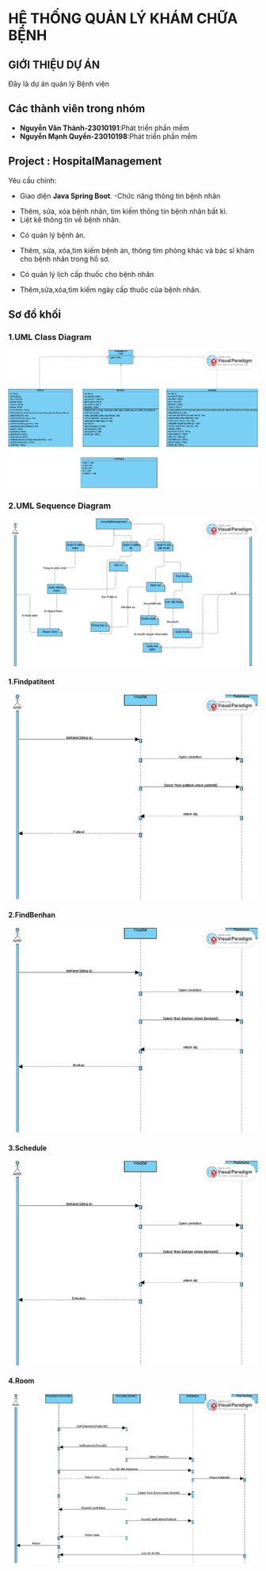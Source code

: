 # HỆ THỐNG QUẢN LÝ KHÁM CHỮA BỆNH

## GIỚI THIỆU DỰ ÁN
Đây là dự án quản lý Bệnh viện
## Các thành viên trong nhóm
- **Nguyễn Văn Thành-23010191**:Phát triển phần mềm
- **Nguyễn Mạnh Quyền-23010198**:Phát triển phần mềm

## Project : HospitalManagement
Yêu cầu chính:
- Giao diện <b>Java Spring Boot</b>.
-Chức năng thông tin bệnh nhân
+ Thêm, sửa, xóa bệnh nhân, tìm kiếm thông tin bệnh nhân bất kì.
+ Liệt kê thông tin về bệnh nhân.
- Có quản lý bệnh án.
+ Thêm, sửa, xóa,tìm kiếm bệnh án, thông tim phòng khác và bác sĩ khám cho bệnh nhân trong hồ sơ.
- Có quản lý lịch cấp thuốc cho bệnh nhân
+ Thêm,sửa,xóa,tìm kiếm ngày cấp thuôc của bệnh nhân.

## Sơ đồ khối
### 1.UML Class Diagram
<img src ="img/DuanHospital.png">

### 2.UML Sequence Diagram
<img src ="img/Lưu đồ chức năng.png">

#### 1.Findpatitent
<img src ="img/Findpatitent.png">

#### 2.FindBenhan
<img src ="img/FindBenhan.png">

#### 3.Schedule
<img src ="img/Schedule.png">

#### 4.Room
<img src ="img/Room.png">
